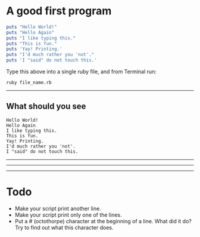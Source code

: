 # A good first program

```ruby
puts "Hello World!"
puts "Hello Again"
puts "I like typing this."
puts "This is fun."
puts 'Yay! Printing.'
puts "I'd much rather you 'not'."
puts 'I "said" do not touch this.'
```

Type this above into a single ruby file, and from Terminal run:

 `ruby file_name.rb`

---

## **What should you see**

```shell
Hello World!
Hello Again
I like typing this.
This is fun.
Yay! Printing.
I'd much rather you 'not'.
I "said" do not touch this.
```

---
---
---

# Todo
+ Make your script print another line.
+ Make your script print only one of the lines.
+ Put a # (octothorpe) character at the beginning of a line. What did it do? Try to find out what this character does.
